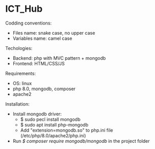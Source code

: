 # ICT_Hub
Codding conventions:
  - Files name: snake case, no upper case
  - Variables name: camel case

Techologies:
  - Backend: php with MVC pattern + mongodb
  - Frontend: HTML/CSS/JS 
 
Requirements:
  - OS: linux
  - php 8.0, mongodb, composer
  - apache2 

Installation:
  - Install mongodb driver: 
    + $ sudo pecl install mongodb 
    + $ sudo apt install php-mongodb
    + Add "extension=mongodb.so" to php.ini file (/etc/php/8.0/apache2/php.ini)
  - Run _$ composer require mongodb/mongodb_ in the project folder
